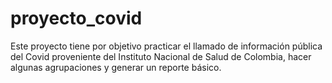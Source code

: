 # proyecto_covid

Este proyecto tiene por objetivo practicar el llamado de información pública del Covid proveniente del Instituto Nacional de Salud de Colombia, hacer algunas agrupaciones y generar un reporte básico.